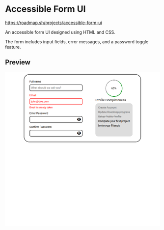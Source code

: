 # Accessible Form UI

https://roadmap.sh/projects/accessible-form-ui

An accessible form UI designed using HTML and CSS.

The form includes input fields, error messages, and a password toggle feature.

## Preview

![Project Preview](./image.png)